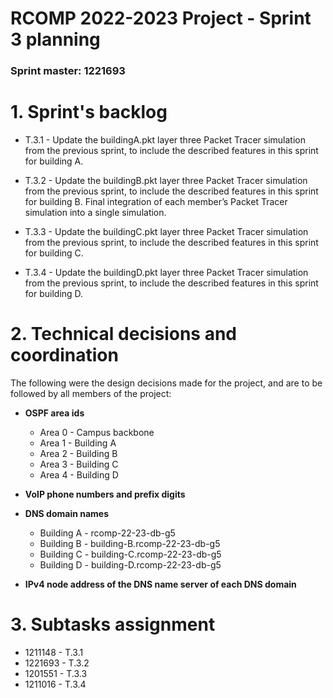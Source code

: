 RCOMP 2022-2023 Project - Sprint 3 planning
===========================================
### Sprint master: 1221693 ###

# 1. Sprint's backlog #

* T.3.1 - Update the buildingA.pkt layer three Packet Tracer simulation from the
previous sprint, to include the described features in this sprint for
building A.

* T.3.2 - Update the buildingB.pkt layer three Packet Tracer simulation from the
previous sprint, to include the described features in this sprint for
building B.  Final integration of each member’s Packet Tracer simulation into a
single simulation.

* T.3.3 - Update the buildingC.pkt layer three Packet Tracer simulation from the
previous sprint, to include the described features in this sprint for
building C.

* T.3.4 - Update the buildingD.pkt layer three Packet Tracer simulation from the
previous sprint, to include the described features in this sprint for
building D.

# 2. Technical decisions and coordination #

The following were the design decisions made for the project, and are to be followed by all members of the project:

* **OSPF area ids**
    * Area 0 - Campus backbone
    * Area 1 - Building A
    * Area 2 - Building B
    * Area 3 - Building C
    * Area 4 - Building D
  
* **VoIP phone numbers and prefix digits**

* **DNS domain names**
    * Building A - rcomp-22-23-db-g5
    * Building B - building-B.rcomp-22-23-db-g5
    * Building C - building-C.rcomp-22-23-db-g5
    * Building D - building-D.rcomp-22-23-db-g5

* **IPv4 node address of the DNS name server of each DNS domain**




# 3. Subtasks assignment #

* 1211148 - T.3.1
* 1221693 - T.3.2
* 1201551 - T.3.3
* 1211016 - T.3.4